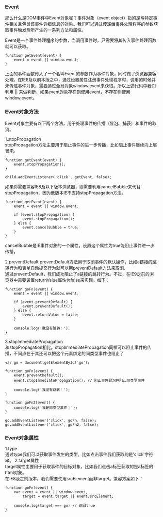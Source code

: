 ### Event
那么什么是DOM事件中Event对象呢？事件对象（event object）指的是与特定事件相关且包含该事件详细信息的对象。我们可以通过传递给事件处理程序的参数获取事件触发后所产生的一系列方法和属性。  

Event是一个事件处理程序的参数，当调用事件时，只需要将其传入事件处理函数就可以获取。  
```
function getEvent(event) {
    event = event || window.event;
}
```
上面的事件函数传入了一个名叫Event的参数作为事件对象，同时做了浏览器兼容处理。在IE8及以前本版之中，通过设置属性注册事件处理程序时，调用的时候并未传递事件对象，需要通过全局对象window.event来获取。所以上述代码中我们利用 || 来做判断，如果event对象存在则使用event，不存在则使用window.event。  

### Event对象方法
Event对象主要有以下两个方法，用于处理事件的传播（冒泡、捕获）和事件的取消。  

1.stopPropagation  
stopPropagation方法主要用于阻止事件的进一步传播，比如阻止事件继续向上层冒泡。  
```
function getEvent(event) {
    event.stopPropagation();
}

child.addEventListener('click', getEvent, false);
```
如果你需要兼容IE8及以下版本浏览器，则需要利用cancelBubble来代替stopPropagation，因为低版本IE不支持stopPropagation方法。   
```
function getEvent(event) {
    event = event || window.event;

    if (event.stopPropagation) {
        event.stopPropagation();
    } else {
        event.cancelBubble = true;
    }
}
```
cancelBubble是IE事件对象的一个属性，设置这个属性为true能阻止事件进一步传播。  

2.preventDefault
preventDefault方法用于取消事件的默认操作，比如a链接的跳转行为和表单自动提交行为就可以用preventDefault方法来取消.  
通过preventDefault，我们成功阻止了a链接的跳转行为。不过，在IE9之前的浏览器中需要设置returnValue属性为false来实现。如下：  
```
function goFn(event) {
    event = event || window.event;

    if (event.preventDefault) {
        event.preventDefault();
    } else {
        event.returnValue = false;
    }

    console.log('我没有跳转！');
}
```


3.stopImmediatePropagation  
和stopPropagation相比，stopImmediatePropagation同样可以阻止事件的传播，不同点在于其还可以把这个元素绑定的同类型事件也阻止了  
```
var go = document.getElementById('go');

function goFn(event) {
    event.preventDefault();
    event.stopImmediatePropagation(); // 阻止事件冒泡并阻止同类型事件

    console.log('我没有跳转！');
}

function goFn2(event) {
    console.log('我是同类型事件！');
}

go.addEventListener('click', goFn, false);
go.addEventListener('click', goFn2, false);
```

### Event对象属性
1.type  
通过type我们可以获取事件发生的类型，比如点击事件我们获取的是'click'字符串。
2.target属性  
target属性主要用于获取事件的目标对象，比如我们点击a标签获取的是a标签的html对象。  
在IE8及之前版本，我们需要使用srcElement而非target。兼容方案如下：  
```
function goFn(event) {
    var event = event || window.event,    
        target = event.target || event.srcElement;

    console.log(target === go) // 返回true
}
```
